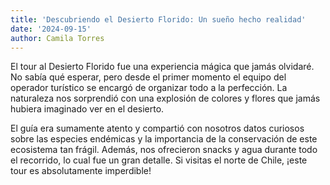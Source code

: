 ```yaml
---
title: 'Descubriendo el Desierto Florido: Un sueño hecho realidad'
date: '2024-09-15'
author: Camila Torres
---
```


El tour al Desierto Florido fue una experiencia mágica que jamás olvidaré. No sabía qué esperar, pero desde el primer momento el equipo del operador turístico se encargó de organizar todo a la perfección. La naturaleza nos sorprendió con una explosión de colores y flores que jamás hubiera imaginado ver en el desierto.

El guía era sumamente atento y compartió con nosotros datos curiosos sobre las especies endémicas y la importancia de la conservación de este ecosistema tan frágil. Además, nos ofrecieron snacks y agua durante todo el recorrido, lo cual fue un gran detalle. Si visitas el norte de Chile, ¡este tour es absolutamente imperdible!
